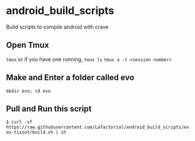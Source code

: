 # android_build_scripts
Build scripts to compile android with crave

## Open Tmux

```tmux```
or if you have one running,
```tmux ls```
```tmux a -t <session number>```

## Make and Enter a folder called evo
```mkdir evo; cd evo```

## Pull and Run this script
```$ curl -sf https://raw.githubusercontent.com/Lafactorial/android_build_scripts/evox-tissot/build.sh | sh```
